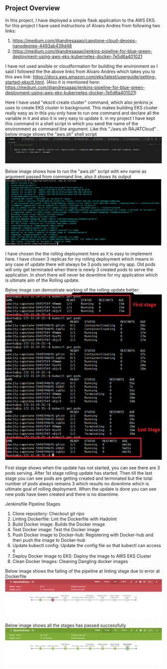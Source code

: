 ## Project Overview

In this project, I have deployed a simple flask application to the AWS EKS.  for this project I have used instructions of Alvaro Andres from following two links:
1. https://medium.com/@andresaaap/capstone-cloud-devops-nanodegree-4493ab439d48
2. https://medium.com/@andresaaap/jenkins-pipeline-for-blue-green-deployment-using-aws-eks-kubernetes-docker-7e5d6a401021

I have not used ansible or cloudformation for building the environment as I said I followed the the above links from Alvaro Andres which takes you to this aws link: https://docs.aws.amazon.com/eks/latest/userguide/getting-started-eksctl.html. (Also it is mentioned here: https://medium.com/@andresaaap/jenkins-pipeline-for-blue-green-deployment-using-aws-eks-kubernetes-docker-7e5d6a401021)

Here I have used "eksctl create cluster" command, which also jenkins jx uses to create EKS cluster in background. This makes building EKS cluster really easy as in this you only have to run one command and declare all the variable in it and also it is very easy to update it.
in my project I have kept this command in a shell script in which you send the name of the environment as command line argument. 
Like this "./aws.sh RAJATCloud" . below image shows the "aws.sh" shell script
![Image of Pods](https://github.com/rajatrawat99/UdacityFinalProject/blob/master/aws.PNG)

Below image shows how to run the "aws.sh" script with env name as argument passed from command line, also it shows its output
![Image of shellScriptOutput](https://github.com/rajatrawat99/UdacityFinalProject/blob/master/scriptOutput.PNG)

I have chosen the the rolling deployment here as it is easy to implement here. I have chosen 3 replicas for my rolling deployment which means in any case of update there will always be 3 pods serving my app. Old pods will only get terminated when there is newly 3 created pods to serve the application. In short there will never be downtime for my application which is ultimate aim of the Rolling update.

Below image can demostrate working of the rolling update better:
![Image of shellScript](https://github.com/rajatrawat99/UdacityFinalProject/blob/master/pods.PNG)

First stage shows when the update has not started, you can see there are 3 pods serving. After 1st stage rolling update has started. Then till the last stage you can see pods are getting created and terminated but the total number of pods always remains 3 which results no downtime which is ultimate goal of rolling deployment. When the update is done you can see new pods have been created and there is no downtime.

Jenkinsfile Pipeline Stages
1. Clone repository: Checkout git ripo
2. Linting Dockerfile: Lint the Dockerfile with Hadolint
3. Build Docker image: Builds the Docker image
4. Test Docker image: Test the Docker image
5. Push Docker image to Docker-hub: Registering with Docker-hub and then push the image to Docker-hub
6. Update kubectl config: Update the config file so that kubectl can access it
7. Deploy Docker image to EKS: Deploy the image to AWS EKS Cluster
8. Clean Docker Images: Cleaning Dangling docker images

Below image shows the failing of the pipeline at linting stage due to error at Dockerfile
![Image of piplelineFail](https://github.com/rajatrawat99/UdacityFinalProject/blob/master/fail1.PNG)



Below image shows all the stages has passed successfully
![Image of PipelinePass](https://github.com/rajatrawat99/UdacityFinalProject/blob/master/pass1.PNG)
